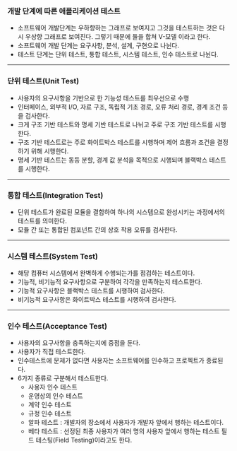 ### 개발 단계에 따른 애플리케이션 테스트

- 소프트웨어 개발단계는 우하향하는 그래프로 보여지고 그것을 테스트하는 것은 다시 우상향 그래프로 보여진다. 그렇기 때문에 둘을 합쳐 V-모델 이라고 한다.
- 소프트웨어 개발 단계는 요구사항, 분석, 설계, 구현으로 나뉜다.
- 테스트 단계는 단위 테스트, 통합 테스트, 시스템 테스트, 인수 테스트로 나뉜다.

---

### 단위 테스트(Unit Test)

- 사용자의 요구사항을 기반으로 한 기능성 테스트를 최우선으로 수행
- 인터페이스, 외부적 I/O, 자료 구조, 독립적 기초 경로, 오류 처리 경로, 경계 조건 등을 검사한다.
- 크게 구조 기반 테스트와 명세 기반 테스트로 나뉘고 주로 구조 기반 테스트를 시행한다.
- 구조 기반 테스트로는 주로 화이트박스 테스트를 시행하며 제어 흐름과 조건을 결정하기 위해 시행한다.
- 명세 기반 테스트는 동등 분할, 경계 값 분석을 목적으로 시행되며 블랙박스 테스트를 시행한다.

---

### 통합 테스트(Integration Test)

- 단위 테스트가 완료된 모듈을 결합하여 하나의 시스템으로 완성시키는 과정에서의 테스트를 의미한다.
- 모듈 간 또는 통합된 컴포넌트 간의 상호 작용 오류를 검사한다.

---

### 시스템 테스트(System Test)

- 해당 컴퓨터 시스템에서 완벽하게 수행되는가를 점검하는 테스트이다.
- 기능적, 비기능적 요구사항으로 구분하여 각각을 만족하는지 테스트한다.
- 기능적 요구사항은 블랙박스 테스트를 시행하여 검사한다.
- 비기능적 요구사항은 화이트박스 테스트를 시행하여 검사한다.

---

### 인수 테스트(Acceptance Test)

- 사용자의 요구사항을 충족하는지에 중점을 둔다.
- 사용자가 직접 테스트한다.
- 인수테스트에 문제가 없다면 사용자는 소프트웨어를 인수하고 프로젝트가 종료된다.
- 6가지 종류로 구분해서 테스트한다.
  - 사용자 인수 테스트
  - 운영상의 인수 테스트
  - 계약 인수 테스트
  - 규정 인수 테스트
  - 알파 테스트 : 개발자의 장소에서 사용자가 개발자 앞에서 행하는 테스트이다.
  - 베타 테스트 : 선정된 최종 사용자가 여러 명의 사용자 앞에서 행하는 테스트 필드 테스팅(Field Testing)이라고도 한다.
